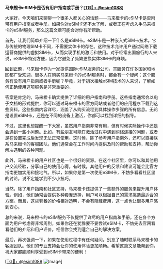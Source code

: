 **马来橙卡eSIM卡是否有用户指南或手册？[[TG💪+ @esim1088](https://t.me/s/esim1088)]**

大家好，今天咱们来聊聊一个很多人都关心的话题——马来橙卡的eSIM卡是否附带有用户指南或者手册。如果你对eSIM卡还不太了解，或者正在考虑入手马来橙卡的eSIM服务，那么这篇文章可能会对你有所帮助。

首先，让我们简单介绍一下什么是eSIM卡。eSIM卡是一种嵌入式SIM卡技术，它与传统的物理SIM卡不同，不需要实体卡的存在。这种技术允许用户通过网络下载运营商提供的虚拟SIM卡，从而实现手机的激活和使用。对于经常出国旅行的人来说，eSIM卡特别方便，因为它避免了频繁更换实体SIM卡的麻烦。

回到正题，马来橙卡作为一家提供国际eSIM服务的公司，其服务在许多国家和地区都广受欢迎。很多人在购买马来橙卡的eSIM服务时，都会有一个疑问：这个服务有没有用户指南或者手册呢？毕竟，对于初次接触eSIM技术的人来说，了解如何正确使用这项服务是非常重要的。

答案是肯定的，马来橙卡确实提供了详细的用户指南和手册。这些指南通常会以电子文档的形式提供，你可以通过马来橙卡的官方网站或者他们的应用程序下载到这些资料。这些指南内容详尽，涵盖了从购买流程到具体操作步骤的所有信息。无论是设置eSIM卡，还是在不同的设备上激活，你都可以找到详细的指导。

不过，这里也想提醒一下大家，虽然用户指南非常有用，但有时候实际操作中还是会遇到一些小问题。比如，有些朋友可能在激活过程中遇到网络连接的问题，或者是在设置完成后发现无法正常使用。这时候，除了参考用户指南外，还可以直接联系马来橙卡的客服团队。他们通常会在工作时间内提供及时的帮助和支持，帮助你解决遇到的各种问题。

此外，马来橙卡的用户社区也是一个很好的资源。在这个社区里，你可以和其他用户交流经验，分享自己的使用心得。有时候，其他用户的反馈和建议可能会比官方指南更加实用和接地气。所以，如果你是第一次使用eSIM卡，不妨多看看社区里的讨论，说不定能学到不少小技巧。

当然，除了用户指南和社区支持，马来橙卡还提供了一些额外的服务来提升用户体验。例如，他们通常会提供多种套餐选择，用户可以根据自己的需求挑选最适合的方案。而且，这些套餐的价格相对透明，不会有隐藏费用，这一点也让很多用户感到安心。

总的来说，马来橙卡的eSIM服务不仅提供了详尽的用户指南和手册，还在各个方面为用户考虑得非常周到。如果你还在犹豫要不要尝试eSIM卡，不妨先去官网看看他们的介绍和用户评价，相信你会找到适合自己的解决方案。

最后，再次强调一下，如果在使用过程中有任何疑问，别忘了随时联系马来橙卡的客服团队。他们的专业支持会让你的使用体验更加顺畅。希望这篇文章能帮到你，祝大家都能顺利享受到eSIM卡带来的便利！

[[TG💪+ @esim1088](https://t.me/s/esim1088) ![Image](https://i.postimg.cc/4NQfJmqS/Snipaste-2025-05-13-00-14-12.png)]